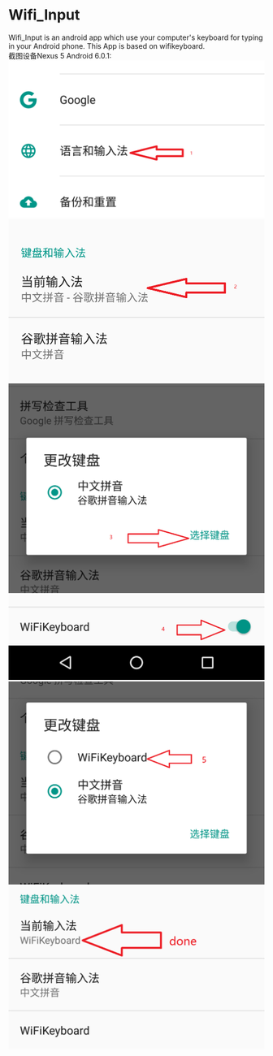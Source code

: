 # Wifi_Input
Wifi_Input is an android app which use your computer's keyboard for typing in your Android phone. This App is based on wifikeyboard.<br>
截图设备Nexus 5 Android 6.0.1:<br>
![](https://github.com/yuger/Wifi_Input/blob/master/1.png)
![](https://github.com/yuger/Wifi_Input/blob/master/2.png)
![](https://github.com/yuger/Wifi_Input/blob/master/3.png)
![](https://github.com/yuger/Wifi_Input/blob/master/4.png)
![](https://github.com/yuger/Wifi_Input/blob/master/5.png)
![](https://github.com/yuger/Wifi_Input/blob/master/6.png)
